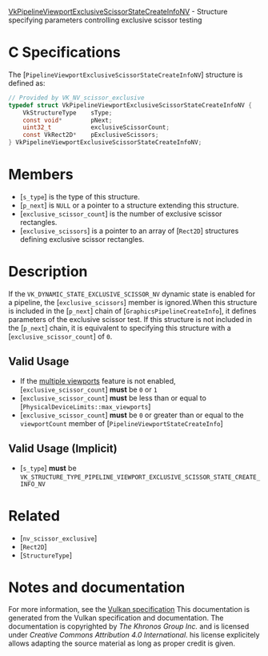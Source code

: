 [VkPipelineViewportExclusiveScissorStateCreateInfoNV](https://www.khronos.org/registry/vulkan/specs/1.3-extensions/man/html/VkPipelineViewportExclusiveScissorStateCreateInfoNV.html) - Structure specifying parameters controlling exclusive scissor testing

# C Specifications
The [`PipelineViewportExclusiveScissorStateCreateInfoNV`] structure is
defined as:
```c
// Provided by VK_NV_scissor_exclusive
typedef struct VkPipelineViewportExclusiveScissorStateCreateInfoNV {
    VkStructureType    sType;
    const void*        pNext;
    uint32_t           exclusiveScissorCount;
    const VkRect2D*    pExclusiveScissors;
} VkPipelineViewportExclusiveScissorStateCreateInfoNV;
```

# Members
- [`s_type`] is the type of this structure.
- [`p_next`] is `NULL` or a pointer to a structure extending this structure.
- [`exclusive_scissor_count`] is the number of exclusive scissor rectangles.
- [`exclusive_scissors`] is a pointer to an array of [`Rect2D`] structures defining exclusive scissor rectangles.

# Description
If the `VK_DYNAMIC_STATE_EXCLUSIVE_SCISSOR_NV` dynamic state is enabled
for a pipeline, the [`exclusive_scissors`] member is ignored.When this structure is included in the [`p_next`] chain of
[`GraphicsPipelineCreateInfo`], it defines parameters of the exclusive
scissor test.
If this structure is not included in the [`p_next`] chain, it is equivalent
to specifying this structure with a [`exclusive_scissor_count`] of `0`.
## Valid Usage
-    If the [multiple viewports](https://www.khronos.org/registry/vulkan/specs/1.3-extensions/html/vkspec.html#features-multiViewport) feature is not enabled, [`exclusive_scissor_count`] **must**  be `0` or `1`
-  [`exclusive_scissor_count`] **must**  be less than or equal to [`PhysicalDeviceLimits::max_viewports`]
-  [`exclusive_scissor_count`] **must**  be `0` or greater than or equal to the `viewportCount` member of [`PipelineViewportStateCreateInfo`]

## Valid Usage (Implicit)
-  [`s_type`] **must**  be `VK_STRUCTURE_TYPE_PIPELINE_VIEWPORT_EXCLUSIVE_SCISSOR_STATE_CREATE_INFO_NV`

# Related
- [`nv_scissor_exclusive`]
- [`Rect2D`]
- [`StructureType`]

# Notes and documentation
For more information, see the [Vulkan specification](https://www.khronos.org/registry/vulkan/specs/1.3-extensions/html/vkspec.html)
This documentation is generated from the Vulkan specification and documentation.
The documentation is copyrighted by *The Khronos Group Inc.* and is licensed under *Creative Commons Attribution 4.0 International*.
his license explicitely allows adapting the source material as long as proper credit is given.
        
